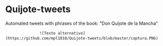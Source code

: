 # Quijote-tweets
Automated tweets with phrases of the book:  "Don Quijote de la Mancha"




                   ![Texto alternativo](https://github.com/mpl1018/Quijote-tweets/blob/master/captura.PNG)
